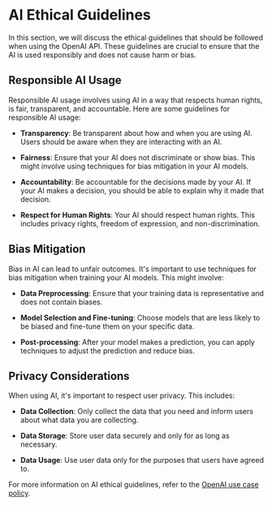 # AI Ethical Guidelines

In this section, we will discuss the ethical guidelines that should be followed when using the OpenAI API. These guidelines are crucial to ensure that the AI is used responsibly and does not cause harm or bias.

## Responsible AI Usage

Responsible AI usage involves using AI in a way that respects human rights, is fair, transparent, and accountable. Here are some guidelines for responsible AI usage:

- **Transparency**: Be transparent about how and when you are using AI. Users should be aware when they are interacting with an AI.

- **Fairness**: Ensure that your AI does not discriminate or show bias. This might involve using techniques for bias mitigation in your AI models.

- **Accountability**: Be accountable for the decisions made by your AI. If your AI makes a decision, you should be able to explain why it made that decision.

- **Respect for Human Rights**: Your AI should respect human rights. This includes privacy rights, freedom of expression, and non-discrimination.

## Bias Mitigation

Bias in AI can lead to unfair outcomes. It's important to use techniques for bias mitigation when training your AI models. This might involve:

- **Data Preprocessing**: Ensure that your training data is representative and does not contain biases.

- **Model Selection and Fine-tuning**: Choose models that are less likely to be biased and fine-tune them on your specific data.

- **Post-processing**: After your model makes a prediction, you can apply techniques to adjust the prediction and reduce bias.

## Privacy Considerations

When using AI, it's important to respect user privacy. This includes:

- **Data Collection**: Only collect the data that you need and inform users about what data you are collecting.

- **Data Storage**: Store user data securely and only for as long as necessary.

- **Data Usage**: Use user data only for the purposes that users have agreed to.

For more information on AI ethical guidelines, refer to the [OpenAI use case policy](https://platform.openai.com/docs/use-case-policy).


